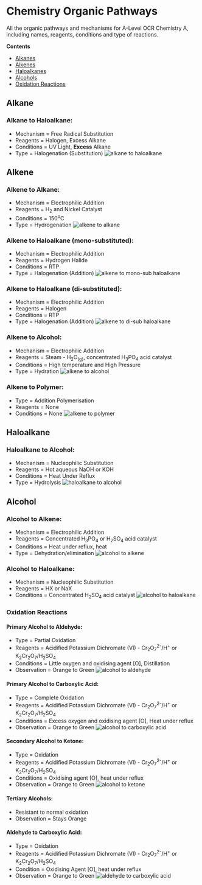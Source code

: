 # Chemistry Organic Pathways
All the organic pathways and mechanisms for A-Level OCR Chemistry A, including names, reagents, conditions and type of reactions.

**Contents**
- [Alkanes](https://github.com/Techno504/Chemistry_Organic_Pathways/blob/master/README.md#alkane)
- [Alkenes](https://github.com/Techno504/Chemistry_Organic_Pathways/blob/master/README.md#alkene)
- [Haloalkanes](https://github.com/Techno504/Chemistry_Organic_Pathways/blob/master/README.md#haloalkane)
- [Alcohols](https://github.com/Techno504/Chemistry_Organic_Pathways/blob/master/README.md#alcohol)
- [Oxidation Reactions](https://github.com/Techno504/Chemistry_Organic_Pathways/blob/master/README.md#oxidation-reactions)

## Alkane
### Alkane to Haloalkane:
  - Mechanism = Free Radical Substitution
  - Reagents = Halogen, Excess Alkane
  - Conditions = UV Light, **Excess** Alkane
  - Type = Halogenation (Substitution)
 ![alkane to haloalkane](https://user-images.githubusercontent.com/59362676/93669703-d9d26b00-fa8d-11ea-8870-86e8b0087468.jpg)
 
## Alkene 
### Alkene to Alkane:
  - Mechanism = Electrophilic Addition
  - Reagents = H<sub>2</sub> and Nickel Catalyst
  - Conditions = 150<sup>o</sup>C
  - Type = Hydrogenation
  ![alkene to alkane](https://user-images.githubusercontent.com/59362676/93669727-169e6200-fa8e-11ea-946c-2946c99efecb.jpg)
  
### Alkene to Haloalkane (mono-substituted):
  - Mechanism = Electrophilic Addition
  - Reagents = Hydrogen Halide
  - Conditions = RTP
  - Type =  Halogenation (Addition)
  ![alkene to mono-sub haloalkane](https://user-images.githubusercontent.com/59362676/93669741-2cac2280-fa8e-11ea-987b-ffcf2a9ebf51.jpg)
  
### Alkene to Haloalkane (di-substituted):
  - Mechanism = Electrophilic Addition
  - Reagents = Halogen
  - Conditions = RTP
  - Type = Halogenation (Addition)
  ![alkene to di-sub haloalkane](https://user-images.githubusercontent.com/59362676/93669749-39c91180-fa8e-11ea-9f83-28685ea3e789.jpg)
  
### Alkene to Alcohol:
  - Mechanism = Electrophilic Addition
  - Reagents = Steam - H<sub>2</sub>O<sub>(g)</sub>, concentrated H<sub>3</sub>PO<sub>4</sub> acid catalyst
  - Conditions = High temperature and High Pressure
  - Type = Hydration
  ![alkene to alcohol](https://user-images.githubusercontent.com/59362676/93669788-65e49280-fa8e-11ea-9c4b-1c7c35176270.jpg)
  
### Alkene to Polymer:
  - Type = Addition Polymerisation
  - Reagents = None
  - Conditions = None
  ![alkene to polymer](https://user-images.githubusercontent.com/59362676/93669775-5ebd8480-fa8e-11ea-80fc-62a7097134af.jpg)
  
## Haloalkane
### Haloalkane to Alcohol:
  - Mechanism = Nucleophilic Substitution
  - Reagents = Hot aqueous NaOH or KOH
  - Conditions = Heat Under Reflux
  - Type = Hydrolysis
  ![haloalkane to alcohol](https://user-images.githubusercontent.com/59362676/93669779-63823880-fa8e-11ea-9fe4-58eabe86ba82.jpg)
  
## Alcohol
### Alcohol to Alkene:
  - Mechanism = Electrophilic Addition
  - Reagents = Concentrated H<sub>3</sub>PO<sub>4</sub> or H<sub>2</sub>SO<sub>4</sub> acid catalyst
  - Conditions = Heat under reflux, heat
  - Type = Dehydration/elimination
  ![alcohol to alkene](https://user-images.githubusercontent.com/59362676/93669781-641acf00-fa8e-11ea-8431-e9aa262538da.jpg)

### Alcohol to Haloalkane:
  - Mechanism = Nucleophilic Substitution
  - Reagents = HX or NaX
  - Conditions = Concentrated H<sub>2</sub>SO<sub>4</sub> acid catalyst
  ![alcohol to haloalkane](https://user-images.githubusercontent.com/59362676/93669783-64b36580-fa8e-11ea-82c9-f27f80623555.jpg)
  
### Oxidation Reactions
#### Primary Alcohol to Aldehyde:
  - Type = Partial Oxidation
  - Reagents =  Acidified Potassium Dichromate (VI) - Cr<sub>2</sub>O<sub>7</sub><sup>2-</sup>/H<sup>+</sup> or K<sub>2</sub>Cr<sub>2</sub>O<sub>7</sub>/H<sub>2</sub>SO<sub>4</sub>
  - Conditions = Little oxygen and oxidising agent [O], Distillation
  - Observation = Orange to Green
  ![alcohol to aldehyde](https://user-images.githubusercontent.com/59362676/93669780-641acf00-fa8e-11ea-966e-95a614d2df8a.jpg)
  
#### Primary Alcohol to Carboxylic Acid:
  - Type = Complete Oxidation
  - Reagents =  Acidified Potassium Dichromate (VI) - Cr<sub>2</sub>O<sub>7</sub><sup>2-</sup>/H<sup>+</sup> or K<sub>2</sub>Cr<sub>2</sub>O<sub>7</sub>/H<sub>2</sub>SO<sub>4</sub>
  - Conditions = Excess oxygen and oxidising agent [O], Heat under reflux
  - Observation = Orange to Green
  ![alcohol to carboxylic acid](https://user-images.githubusercontent.com/59362676/93669782-64b36580-fa8e-11ea-9084-d495cd0a9915.jpg)
  
#### Secondary Alcohol to Ketone:
  - Type = Oxidation
  - Reagents =  Acidified Potassium Dichromate (VI) - Cr<sub>2</sub>O<sub>7</sub><sup>2-</sup>/H<sup>+</sup> or K<sub>2</sub>Cr<sub>2</sub>O<sub>7</sub>/H<sub>2</sub>SO<sub>4</sub>
  - Conditions = Oxidising agent [O], heat under reflux
  - Observation = Orange to Green
  ![alcohol to ketone](https://user-images.githubusercontent.com/59362676/93669785-654bfc00-fa8e-11ea-964b-7a8ee9a941cc.jpg)
  
#### Tertiary Alcohols:
  - Resistant to normal oxidation
  - Observation = Stays Orange
  
#### Aldehyde to Carboxylic Acid:
  - Type = Oxidation
  - Reagents =  Acidified Potassium Dichromate (VI) - Cr<sub>2</sub>O<sub>7</sub><sup>2-</sup>/H<sup>+</sup> or K<sub>2</sub>Cr<sub>2</sub>O<sub>7</sub>/H<sub>2</sub>SO<sub>4</sub>
  - Condition = Oxidising Agent [O], heat under reflux
  - Observation = Orange to Green
  ![aldehyde to carboxylic acid](https://user-images.githubusercontent.com/59362676/93669786-654bfc00-fa8e-11ea-856b-46269ccc07c6.jpg)
